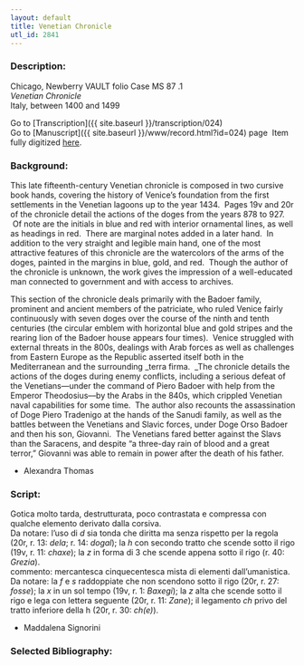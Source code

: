 ```yaml
---
layout: default
title: Venetian Chronicle
utl_id: 2841
---
```


###  Description:

Chicago, Newberry VAULT folio Case MS 87 .1<br>
_Venetian Chronicle_<br>
Italy, between 1400 and 1499

Go to [Transcription]({{ site.baseurl }}/transcription/024)<br>
Go to [Manuscript]({{ site.baseurl }}/www/record.html?id=024) page 
Item fully digitized [here](https://collections.newberry.org/asset-management/2KXJ8ZPBQW17).

###  Background:

This late fifteenth-century Venetian chronicle is composed in two cursive book hands, covering the history of Venice’s foundation from the first settlements in the Venetian lagoons up to the year 1434.  Pages 19v and 20r of the chronicle detail the actions of the doges from the years 878 to 927.  Of note are the initials in blue and red with interior ornamental lines, as well as headings in red.  There are marginal notes added in a later hand.  In addition to the very straight and legible main hand, one of the most attractive features of this chronicle are the watercolors of the arms of the doges, painted in the margins in blue, gold, and red.  Though the author of the chronicle is unknown, the work gives the impression of a well-educated man connected to government and with access to archives.

This section of the chronicle deals primarily with the Badoer family, prominent and ancient members of the patriciate, who ruled Venice fairly continuously with seven doges over the course of the ninth and tenth centuries (the circular emblem with horizontal blue and gold stripes and the rearing lion of the Badoer house appears four times).  Venice struggled with external threats in the 800s, dealings with Arab forces as well as challenges from Eastern Europe as the Republic asserted itself both in the Mediterranean and the surrounding _terra firma.  _The chronicle details the actions of the doges during enemy conflicts, including a serious defeat of the Venetians––­­under the command of Piero Badoer with help from the Emperor Theodosius­­––by the Arabs in the 840s, which crippled Venetian naval capabilities for some time.  The author also recounts the assassination of Doge Piero Tradenigo at the hands of the Sanudi family, as well as the battles between the Venetians and Slavic forces, under Doge Orso Badoer and then his son, Giovanni.  The Venetians fared better against the Slavs than the Saracens, and despite “a three-day rain of blood and a great terror,” Giovanni was able to remain in power after the death of his father.
-  Alexandra Thomas

###  Script:

Gotica molto tarda, destrutturata, poco contrastata e compressa con qualche elemento derivato dalla corsiva.<br>
Da notare: l’uso di _d_ sia tonda che diritta ma senza rispetto per la regola (20r, r. 13: _dela_; r. 14: _dogal_); la _h_ con secondo tratto che scende sotto il rigo (19v, r. 11: _chaxe_); la _z_ in forma di 3 che scende appena sotto il rigo (r. 40: _Grezia_).<br>
commento: mercantesca cinquecentesca mista di elementi dall’umanistica.<br>
Da notare: la _f_ e _s_ raddoppiate che non scendono sotto il rigo (20r, r. 27: _fosse_); la _x_ in un sol tempo (19v, r. 1: _Baxegi_); la _z_ alta che scende sotto il rigo e lega con lettera seguente (20r, r. 11: _Zane_); il legamento _ch_ privo del tratto inferiore della h (20r, r. 30: _ch(e)_).<br>
- Maddalena Signorini

###  Selected Bibliography:



